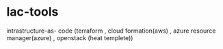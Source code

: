 # Iac-tools
intrastructure-as- code (terraform , cloud formation(aws) , azure resource manager(azure) , openstack (heat templete))
